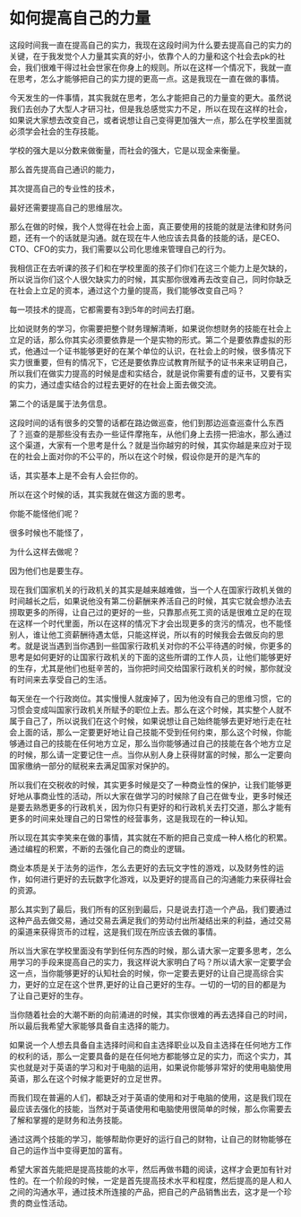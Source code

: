 # 如何提高自己的力量

这段时间我一直在提高自己的实力，我现在这段时间为什么要去提高自己的实力的关键，在于我发觉个人力量其实真的好小，依靠个人的力量和这个社会去pk的社会，我们很难干得过社会世家在你身上的规则。所以在这样一个情况下，我就一直在思考，怎么才能够把自己的实力提的更高一点。这是我现在一直在做的事情。

今天发生的一件事情，其实我就在思考，怎么才能把自己的力量变的更大。虽然说我们去创办了大型人才研习社，但是我总感觉实力不足，所以在现在这样的社会，如果说大家想去改变自己，或者说想让自己变得更加强大一点，那么在学校里面就必须学会社会的生存技能。

学校的强大是以分数来做衡量，而社会的强大，它是以现金来衡量。

那么首先提高自己通识的能力，

其次提高自己的专业性的技术，

最好还需要提高自己的思维层次。

那么在做的时候，我个人觉得在社会上面，真正要使用的技能的就是法律和财务问题，还有一个的话就是沟通。就在现在牛人他应该去具备的技能的话，是CEO、CTO、CFO的实力，我们需要以公司化思维来管理自己的行为。

我相信正在去听课的孩子们和在学校里面的孩子们你们在这三个能力上是欠缺的，所以说当你们这个人很欠缺实力的时候，其实那你很难再去改变自己，同时你缺乏在社会上立足的资本，通过这个力量的提高，我们能够改变自己吗？

每一项技术的提高，它都需要有3到5年的时间去打磨。

比如说财务的学习，你需要把整个财务理解清晰，如果说你想财务的技能在社会上立足的话，那么你其实必须要依靠是一个是实物的形式。第二个是要依靠虚拟的形式，他通过一个证书能够更好的在某个单位的认识，在社会上的时候，很多情况下实力很重要，但有的情况下，它还是要依靠应试教育所赋予的证书来来证明自己，所以我们在做实力提高的时候是虚和实结合，就是说你需要有虚的证书，又要有实的实力，通过虚实结合的过程去更好的在社会上面去做交流。

第二个的话是属于法务信息。

这段时间的话有很多的交警的话都在路边做巡查，他们到那边巡查巡查什么东西了？巡查的是那些没有去办一些证件摩拖车，从他们身上去捞一把油水，那么通过这个渠道，大家有一个思考是什么？就是当你越穷的时候，其实你越是来应对于现在的社会上面对你的不公平的，所以在这个时候，假设你是开的是汽车的

话，其实基本上是不会有人会拦你的。

所以在这个时候的话，其实我就在做这方面的思考。

你能不能怪他们呢？

很多时候也不能怪了，

为什么这样去做呢？

因为他们也是要生存。

现在我们国家机关的行政机关的其实是越来越难做，当一个人在国家行政机关做的时间越长之后，如果说他没有第二份薪酬来养活自己的时候，其实它就会想办法去捞取更多的所得，让自己过的更好的一些，只靠那点死工资的话是很难立足的在现在这样一个时代里面，所以在这样的情况下才会出现更多的贪污的情况，也不能怪别人，谁让他工资薪酬待遇太低，只能这样说，所以有的时候我会去做反向的思考。就是说当遇到当你遇到一些国家行政机关对你的不公平待遇的时候，你更多的思考是如何更好的让国家行政机关的下面的这些所谓的工作人员，让他们能够更好的生存，尤其是他们也挺辛苦的，当你把时间交给国家行政机关的时候，那你就没有时间来去享受自己的生活。

每天坐在一个行政岗位。其实慢慢人就废掉了，因为他没有自己的思维习惯，它的习惯会变成叫国家行政机关所赋予的职位上去。那么在这个时候，其实整个人就不属于自己了，所以说我们在这个时候，如果说想让自己始终能够去更好地行走在社会上面的话，那么一定要更好地让自己技能不受到任何约束，那么这个时候，你能够通过自己的技能在任何地方立足，那么当你能够通过自己的技能在各个地方立足的时候，那么请一定要记住一点。当你从别人身上获得财富的时候，那么一定要向国家缴纳一部分的赋税来去满足国家对保护的。

所以我们在交税收的时候，其实更多时候是交了一种商业性的保护，让我们能够更好地从事商业性的活动，所以大家在做学习的时候除了自己在做专业，更多时候还是要去熟悉更多的行政机关，因为你只有更好的和行政机关去打交道，那么才能有更多的时间来处理自己的日常性的经营事务，这是我现在的一种认知。

所以现在其实李笑来在做的事情，其实就在不断的把自己变成一种人格化的积累。通过编程的积累，不断的去强化自己的商业的逻辑。

商业本质是关于法务的运作，怎么去更好的去玩文字性的游戏，以及财务性的运作，如何进行更好的去玩数字化游戏，以及更好的提高自己的沟通能力来获得社会的资源。

那么其实到了最后，我们所有的区别到最后，只是说去打造一个产品，我们要通过这种产品去做交易，通过交易去满足我们的劳动付出所凝结出来的利益，通过交易的渠道来获得货币的过程，这是我们现在所应该去做的事情。

所以当大家在学校里面没有学到任何东西的时候，那么请大家一定要多思考，怎么用学习的手段来提高自己的实力，我这样说大家明白了吗？所以请大家一定要学会这一点，当你能够更好的认知社会的时候，你一定要去更好的让自己提高综合实力，更好的立足在这个世界,更好的让自己更好的生存。一切的一切的目的都是为了让自己更好的生存。

当你随着社会的大潮不断的向前涌进的时候，其实你很难的再去选择自己的时间，所以最后我希望大家能够具备自主选择的能力。

如果说一个人想去具备自主选择时间和自主选择职业以及自主选择在任何地方工作的权利的话，那么一定要具备的是在任何地方都能够立足的实力，而这个实力，其实也就是对于英语的学习和对于电脑的运用，如果说你能够非常好的使用电脑使用英语，那么在这个时候才能更好的立足世界。

而我们现在普遍的人们，都缺乏对于英语的使用和对于电脑的使用，这是我们现在最应该去强化的技能，当然对于英语使用和电脑使用很简单的时候，那么你需要去了解和掌握的是财务和法务技能。

通过这两个技能的学习，能够帮助你更好的运行自己的财物，让自己的财物能够在自己的运作当中变得更加的富有。

希望大家首先能把是提高技能的水平，然后再做书籍的阅读，这样才会更加有针对性的。在一个阶段的时候，一定是首先提高技术水平和程度，然后提高的是人和人之间的沟通水平，通过技术所连接的产品，把自己的产品销售出去，这才是一个珍贵的商业性活动。
